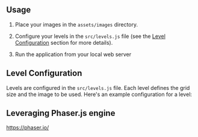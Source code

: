 
## Usage

1. Place your images in the `assets/images` directory.

2. Configure your levels in the `src/levels.js` file (see the [Level Configuration](#level-configuration) section for more details).

3. Run the application from your local web server

## Level Configuration

Levels are configured in the `src/levels.js` file. Each level defines the grid size and the image to be used. Here's an example configuration for a level:

## Leveraging Phaser.js engine
https://phaser.io/

